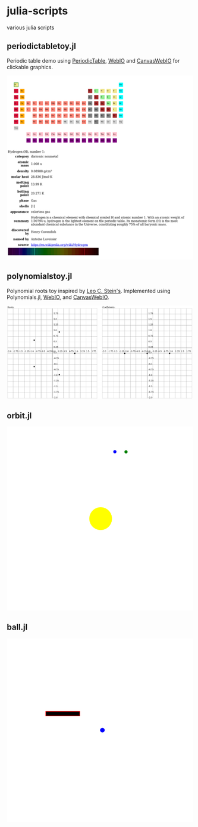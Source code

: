 # julia-scripts
various julia scripts

## periodictabletoy.jl
Periodic table demo using [PeriodicTable](https://github.com/rahulkp220/PeriodicTable.jl), [WebIO](https://github.com/JuliaGizmos/WebIO.jl) and [CanvasWebIO](https://github.com/lancebeet/CanvasWebIO.jl) for clickable graphics.

<img src="demo.gif" style="width: 500px;"/>

## polynomialstoy.jl
Polynomial roots toy inspired by [Leo C. Stein's](https://duetosymmetry.com/tool/polynomial-roots-toy/). Implemented using Polynomials.jl, [WebIO](https://github.com/JuliaGizmos/WebIO.jl), and [CanvasWebIO](https://github.com/lancebeet/CanvasWebIO.jl).

<img src="demo2.gif" style="width: 500px;"/>

## orbit.jl

<img src="demo3.gif" style="width: 500px;"/>

## ball.jl

<img src="demo4.gif" style="width: 500px;"/>
